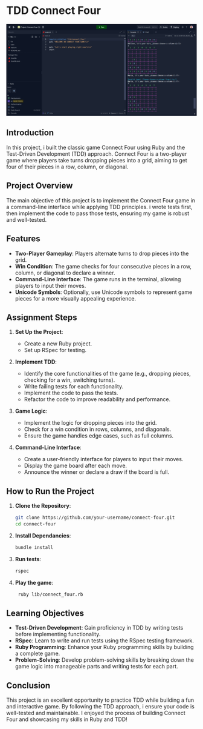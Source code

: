 # TDD Connect Four
![Images](./Screenshot.png)
## Introduction

In this project, i built the classic game Connect Four using Ruby and the Test-Driven Development (TDD) approach. Connect Four is a two-player game where players take turns dropping pieces into a grid, aiming to get four of their pieces in a row, column, or diagonal.

## Project Overview

The main objective of this project is to implement the Connect Four game in a command-line interface while applying TDD principles. i wrote tests first, then implement the code to pass those tests, ensuring my game is robust and well-tested.

## Features

- **Two-Player Gameplay**: Players alternate turns to drop pieces into the grid.
- **Win Condition**: The game checks for four consecutive pieces in a row, column, or diagonal to declare a winner.
- **Command-Line Interface**: The game runs in the terminal, allowing players to input their moves.
- **Unicode Symbols**: Optionally, use Unicode symbols to represent game pieces for a more visually appealing experience.

## Assignment Steps

1. **Set Up the Project**:
   - Create a new Ruby project.
   - Set up RSpec for testing.

2. **Implement TDD**:
   - Identify the core functionalities of the game (e.g., dropping pieces, checking for a win, switching turns).
   - Write failing tests for each functionality.
   - Implement the code to pass the tests.
   - Refactor the code to improve readability and performance.
   
3. **Game Logic**:
   - Implement the logic for dropping pieces into the grid.
   - Check for a win condition in rows, columns, and diagonals.
   - Ensure the game handles edge cases, such as full columns.

4. **Command-Line Interface**:
   - Create a user-friendly interface for players to input their moves.
   - Display the game board after each move.
   - Announce the winner or declare a draw if the board is full.

## How to Run the Project

1. **Clone the Repository**:
   ```bash
   git clone https://github.com/your-username/connect-four.git
   cd connect-four
   
2. **Install Dependancies**:
   ```bash
   bundle install
   
3. **Run tests**:
   ```bash
   rspec

4. **Play the game**:
   ```bash
    ruby lib/connect_four.rb

## Learning Objectives

- **Test-Driven Development**: Gain proficiency in TDD by writing tests before implementing functionality.
- **RSpec**: Learn to write and run tests using the RSpec testing framework.
- **Ruby Programming**: Enhance your Ruby programming skills by building a complete game.
- **Problem-Solving**: Develop problem-solving skills by breaking down the game logic into manageable parts and writing tests for each part.

## Conclusion

This project is an excellent opportunity to practice TDD while building a fun and interactive game. By following the TDD approach, i ensure your code is well-tested and maintainable. I enjoyed the process of building Connect Four and showcasing my skills in Ruby and TDD!





 
